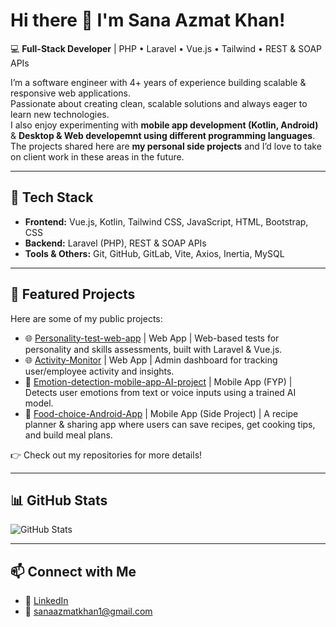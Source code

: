 # Hi there 👋 I'm Sana Azmat Khan!

💻 **Full-Stack Developer** | PHP • Laravel • Vue.js • Tailwind • REST & SOAP APIs  

I’m a software engineer with 4+ years of experience building scalable & responsive web applications.  
Passionate about creating clean, scalable solutions and always eager to learn new technologies.  
I also enjoy experimenting with **mobile app development (Kotlin, Android)** & **Desktop & Web developemnt using different programming languages**. The projects shared here are **my personal side projects** and I’d love to take on client work in these areas in the future.  

---

## 🚀 Tech Stack
- **Frontend:** Vue.js, Kotlin, Tailwind CSS, JavaScript, HTML, Bootstrap, CSS
- **Backend:** Laravel (PHP), REST & SOAP APIs 
- **Tools & Others:** Git, GitHub, GitLab, Vite, Axios, Inertia, MySQL

---

## 📂 Featured Projects
Here are some of my public projects:  

- 🌐 [Personality-test-web-app](https://github.com/SanaAzmatKhan/Personality-test-web-app) | Web App | Web-based tests for personality and skills assessments, built with Laravel & Vue.js.
- 🌐 [Activity-Monitor](https://github.com/SanaAzmatKhan/Activity-Monitor) | Web App | Admin dashboard for tracking user/employee activity and insights.
- 📱 [Emotion-detection-mobile-app-AI-project](https://github.com/SanaAzmatKhan/Emotion-detection-mobile-app-AI-project) | Mobile App (FYP) | Detects user emotions from text or voice inputs using a trained AI model.
- 📱 [Food-choice-Android-App](https://github.com/SanaAzmatKhan/Food-choice-Android-App) | Mobile App (Side Project) | A recipe planner & sharing app where users can save recipes, get cooking tips, and build meal plans.

👉 Check out my repositories for more details!  

---

## 📊 GitHub Stats
![GitHub Stats](https://github-readme-stats.vercel.app/api?username=SanaAzmatKhan&show_icons=true&theme=tokyonight)  

---

## 📫 Connect with Me
- 💼 [LinkedIn](https://www.linkedin.com/in/sana-azmat-khan/)  
- 📧 sanaazmatkhan1@gmail.com
